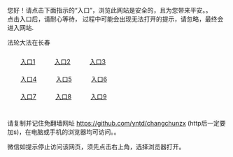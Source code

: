 您好！请点击下面指示的“入口”，浏览此网站是安全的，且为您带来平安。。 <br/>
点击入口后，请耐心等待， 过程中可能会出现无法打开的提示，请忽略，最终会进入网站. </br>

法轮大法在长春<br/>
<div style="padding:10px"><a style="margin:20px" target="_blank" href="https://d2i6kb090tqbt5.cloudfront.net/2Qpsp?dttnfeov" id="ccLink1" rel="nofollow">入口1</a> <a target="_blank" style="margin:20px" href="https://d1ij70zfjj3c6.cloudfront.net/2Qpsp?ugmmp" id="ccLink2" rel="nofollow">入口2</a> <a style="margin:20px" target="_blank" href="https://d36h27x1jdl2g0.cloudfront.net/2Qpsp?ghpoepko" id="ccLink3" rel="nofollow">入口3</a></div>

<div style="padding:10px" ><a style="margin:20px" target="_blank" href="https://d2i6kb090tqbt5.cloudfront.net/2Qpsp?dttnfeov" id="ccLink4" rel="nofollow">入口4</a> <a style="margin:20px" href="https://d1ij70zfjj3c6.cloudfront.net/2Qpsp?ugmmp" target="_blank" id="ccLink5" rel="nofollow">入口5</a> <a style="margin:20px" href="https://d36h27x1jdl2g0.cloudfront.net/2Qpsp?ghpoepko" target="_blank" id="ccLink6" rel="nofollow">入口6</a></div>

<div style="padding:10px"><a style="margin:20px" target="_blank" href="https://d2i6kb090tqbt5.cloudfront.net/2Qpsp?dttnfeov" id="ccLink7" rel="nofollow">入口7</a> <a style="margin:20px" href="https://d1ij70zfjj3c6.cloudfront.net/2Qpsp?ugmmp" target="_blank" id="ccLink8" rel="nofollow">入口8</a> <a style="margin:20px" target="_blank" href="https://d36h27x1jdl2g0.cloudfront.net/2Qpsp?ghpoepko" id="ccLink9" rel="nofollow">入口9</a></div>

<br/>



请复制并记住免翻墙网址 https://github.com/yntd/changchunzx (http后一定要加s)，在电脑或手机的浏览器均可访问。。<br/>

微信如提示停止访问该网页，须先点击右上角，选择浏览器打开。
